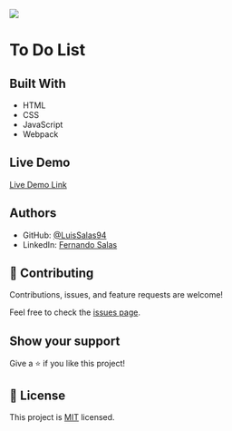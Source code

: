 ![](https://img.shields.io/badge/Microverse-blueviolet)

# To Do List


## Built With

- HTML
- CSS
- JavaScript
- Webpack

## Live Demo

[Live Demo Link]()



## Authors

- GitHub: [@LuisSalas94](https://github.com/LuisSalas94)
- LinkedIn: [Fernando Salas](https://www.linkedin.com/in/luisfernandosalasgave/)


## 🤝 Contributing

Contributions, issues, and feature requests are welcome!

Feel free to check the [issues page](../../issues/).

## Show your support

Give a ⭐️ if you like this project!


## 📝 License

This project is [MIT](./MIT.md) licensed.
